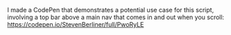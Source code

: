 I made a CodePen that demonstrates a potential use case for this script, involving a top bar above a main nav that comes in and out when you scroll: https://codepen.io/StevenBerliner/full/PwoRyLE
